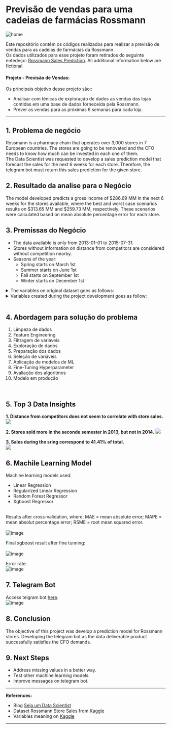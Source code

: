 # Previsão de vendas para uma cadeias de farmácias Rossmann

![home](https://www.gsmmaniak.pl/wp-content/uploads/gsmmaniak/2019/03/rossmann-wypuscil-promocje-w-black-friday-ale-mocno-sie-przeliczyl-rozwscieczeni-klienci-skladaja-skargi-zwykle-zlodziejstwo-2389046.jpg) 

Este repositório contém os códigos realizados para realizar a previsão de vendas para as cadeias de farmácias da Rossmann. <br>
Os dados utilizados para esse projeto foram retirados do seguinte entedeço: [Rossmann Sales Prediction](https://www.kaggle.com/c/rossmann-store-sales). All additional information below are fictional

#### Projeto - Previsão de Vendas:
Os principais objetivo desse projeto são::
* Analisar com ténicas de exploração de dados as vendas das lojas contidas em uma base de dados forneceida pela Rossmann.
* Prever as vendas para as próximas 6 semanas para cada loja.

---
## 1. Problema de negócio
Rossmann is a pharmacy chain that operates over 3,000 stores in 7 European countries. The stores are going to be renovated and the CFO needs to know how much can be invested in each one of them. <br>
The Data Scientist was requested to develop a sales prediction model that  forecast the sales for the next 6 weeks for each store. Therefore, the telegram bot must return this sales prediction for the given store.

## 2. Resultado da analise para o Negócio
The model developed predicts a gross income of $286.69 MM in the next 6 weeks for the stores available, where the best and worst case scenarios results on $313.65 MM and $259.73 MM, respectively. These scenarios were calculated based on mean absolute percentage error for each store.
<br>

## 3. Premissas do Negócio
* The data available is only from 2013-01-01 to 2015-07-31.
* Stores without information on distance from competitors are considered without competition nearby.
* Seasons of the year:<br>
   * Spring starts on March 1st<br>
   * Summer starts on June 1st<br>
   * Fall starts on September 1st<br>
   * Winter starts on December 1st<br>
<details><summary>The variables on original dataset goes as follows:</summary><br>

Variable | Definition
------------ | -------------
|store | unique ID for each store|
|days_of_week | weekday, starting 1 as Monday. |
|date | date that the sales occurred |
|sales | amount of products or services sold in one day  |
|customers | number of customers |
|open | whether the store was open (1) or closed (0)|
|promo | whether the store was participating on a promotion (1) or not (0)|
|sate_holiday | whether it was a state holiday (a=public holiday, b=easter holiday, c=christmas) or not (0) |
|store_type | designates the store model as a, b, c or d. |
|assortment | indicates the store assorment as: a=basic, b=extra, c=extended |
|competition_distance | distance in meters to the nearest competitor store |
|competition_open_since_month | the approximate month competitor was opened |
|competition_open_since_year | the approximate year competitor was opened |
|promo2 | wheter the store was participating on a consecutive promotion (1) or not (0)|
|promo2_since_week | indicates the calendar week the store was participating in promo2 |
|promo2_since_year | indicates the year the store was participating in promo2 |
|promo2_interval | indicates the intervals in which promo2 started |
</details>

<details><summary>Variables created during the project development goes as follow:</summary><br>

Variable | Definition
------------ | -------------
| year | year from date that the sales occurred |
| month | month from date that the sales occurred |
| day | day from date that the sales occurred |
| week_of_year | week of the year from date that the sales occurred, considering the first week of a year a thursday and begins at 1. (int type) |
| year_week | week of the year from date that the sales occurred, considering the first week of a year with a monday and begins at 0. (object type, %Y-%W) |
| season | season from date that the sales occurred |
| competition_open_since | concatenation of 'competition_open_since_year' and 'competition_open_since_month' |
| competition_open_timeinmonths | calculates the time in months that competitor has been open based on the purchased date |
| promo2_since | concatenation of 'promo2_since_year' and 'promo2_since_week' |
| promo2_since_timeinweeks | calculates the time in weeks that promotion began based on the purchased date |
| month_map | month from date that the sales occurred as auxiliar feature |
| is_promo2 | whether the purchase occurred during an active promo2 (1) or not (0)  |
<!-- | x | xxx | -->
</details><br>

## 4. Abordagem para solução do problema
1. Limpeza de dados
2. Feature Engineering
3. Filtragem de variáveis
4. Exploração de dados
5. Preparação dos dados
6. Seleção de variáveis
7. Aplicação de modelos de ML
8. Fine-Tuning Hyperparameter
9. Avaliação dos algoritmos
10. Modelo em produção
<br>

## 5. Top 3 Data Insights
**1. Distance from competitors does not seem to correlate with store sales.** 
<img src="https://user-images.githubusercontent.com/77681284/152861743-97d3a616-0ea7-4129-b250-4fe99f025f9d.png">

**2. Stores sold more in the seconde semester in 2013, but not in 2014.**
<img src="https://user-images.githubusercontent.com/77681284/152862286-1c72acf6-ddbb-47f0-84c0-827ed6029f7d.png">

**3. Sales during the sring correspond to 41.41% of total.**<br>
<img src="https://user-images.githubusercontent.com/77681284/152863943-f8b28f40-5e6f-4c9b-9aec-b035d8f66a32.png">
<br>

## 6. Machile Learning Model
Machine learning models used:
* Linear Regression
* Regularized Linear Regression
* Random Forest Regressor
* Xgboost Regressor <br><br>

Results after cross-validation, where:
MAE = mean absolute error;
MAPE = mean absolut percentage error;
RSME = root mean squared error.<br><br>
![image](https://user-images.githubusercontent.com/77681284/152865017-82031281-0faa-4621-ac08-e7ef30bf4dd3.png)

Final xgboost result after fine tunning:<br><br>
![image](https://user-images.githubusercontent.com/77681284/152865128-2ffe1a2e-ab84-405d-a323-44af6c71d95e.png)

Error rate: <br>
![image](https://user-images.githubusercontent.com/77681284/152866889-f0980683-cf4f-4912-b5e8-ba00f8f41887.png)


## 7. Telegram Bot
Access telgram bot [here](https://t.me/rossmannMBA_bot).<br>
![image](https://user-images.githubusercontent.com/77681284/152866141-84e53ce0-b44d-4e25-8614-dce0e3b36368.png)


## 8. Conclusion
The objective of this project was develop a prediction model for Rossmann stores. Developing the telegram bot as the data deliverable product successfully satisfies the CFO demands.

## 9. Next Steps
* Address missing values in a better way.
* Test other machine learning models.
* Improve messages on telegram bot.

----
**References:**
* Blog [Seja um Data Scientist](https://sejaumdatascientist.com/eu-criei-esse-projeto-e-consegui-meu-primeiro-emprego-como-data-scientist/)
* Dataset Rossmann Store Sales from [Kaggle](https://www.kaggle.com/c/rossmann-store-sales/overview)
* Variables meaning on [Kaggle](https://www.kaggle.com/c/rossmann-store-sales/data)

----
